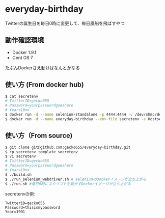 # everyday-birthday

Twitterの誕生日を毎日0時に変更して、毎日風船を飛ばすやつ

## 動作確認環境
- Docker 1.9.1
- Cent OS 7

たぶんDockerさえ動けばなんとかなる

## 使い方 (From docker hub)
```bash
$ cat secretenv
# TwitterID=gecko655
# Password=yourpasswordgoeshere
# Year=19xx
$ docker run -d --name selenium-standalone -p 4444:4444 -v /dev/shm:/dev/shm selenium/standalone-chrome:latest
$ docker run -d --name everyday-birthday --env-file secretenv -e Hostserver_Hostname=`hostname` gecko655/everyday-birthday
```

## 使い方（From source)
```bash
$ git clone git@github.com:gecko655/everyday-birthday.git
$ cp secretenv.template secretenv
$ vi secretenv
# TwitterID=gecko655
# Password=yourpasswordgoeshere
# Year=19xx
$ ./build.sh
$ ./run_selenium_webdriver.sh # seleniumのDockerイメージが立ち上がる
$ ./run.sh #毎日0時にスクリプトを動かすDockerイメージが立ち上がる
```

secretenvの例:
```
TwitterID=gecko655
Password=thisismypassword
Year=1991
```
